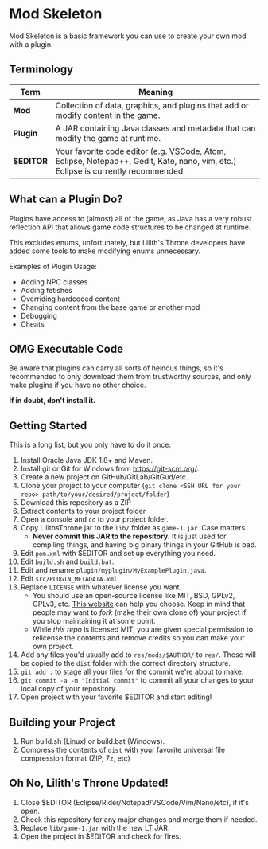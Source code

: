 # Mod Skeleton

Mod Skeleton is a basic framework you can use to create your own mod with a plugin.

## Terminology

| Term | Meaning |
|---|---|
| **Mod** | Collection of data, graphics, and plugins that add or modify content in the game. |
| **Plugin** | A JAR containing Java classes and metadata that can modify the game at runtime. |
| **$EDITOR** | Your favorite code editor (e.g. VSCode, Atom, Eclipse, Notepad++, Gedit, Kate, nano, vim, etc.) Eclipse is currently recommended. |

## What can a Plugin Do?

Plugins have access to (almost) all of the game, as Java has a very robust reflection API that allows game code structures to be changed at runtime.

This excludes enums, unfortunately, but Lilith's Throne developers have added some tools to make modifying enums unnecessary.

Examples of Plugin Usage:

* Adding NPC classes
* Adding fetishes
* Overriding hardcoded content
* Changing content from the base game or another mod
* Debugging
* Cheats

## OMG Executable Code

Be aware that plugins can carry all sorts of heinous things, so it's recommended to only download them from trustworthy sources, and only make plugins if you have no other choice.

**If in doubt, don't install it.**

## Getting Started

This is a long list, but you only have to do it once.

1. Install Oracle Java JDK 1.8+ and Maven.
1. Install git or Git for Windows from https://git-scm.org/.
1. Create a new project on GitHub/GitLab/GitGud/etc.
1. Clone your project to your computer (`git clone <SSH URL for your repo> path/to/your/desired/project/folder`)
1. Download this repository as a ZIP
1. Extract contents to your project folder
1. Open a console and `cd` to your project folder.
1. Copy LilithsThrone.jar to the `lib/` folder as `game-1.jar`. Case matters.
    * **Never commit this JAR to the repository.** It is just used for compiling things, and having big binary things in your GitHub is bad.
1. Edit `pom.xml` with $EDITOR and set up everything you need.
1. Edit `build.sh` and `build.bat`.
1. Edit and rename `plugin/myplugin/MyExamplePlugin.java`.
1. Edit `src/PLUGIN_METADATA.xml`.
1. Replace `LICENSE` with whatever license you want.  
    * You should use an open-source license like MIT, BSD, GPLv2, GPLv3, etc.  [This website](https://choosealicense.com/licenses/) can help you choose.  Keep in mind that people may want to *fork* (make their own clone of) your project if you stop maintaining it at some point.
    * While *this repo* is licensed MIT, you are given special permission to relicense the contents and remove credits so you can make your own project.
1. Add any files you'd usually add to `res/mods/$AUTHOR/` to `res/`.  These will be copied to the `dist` folder with the correct directory structure.
1. `git add .` to stage all your files for the commit we're about to make.
1. `git commit -a -m "Initial commit"` to commit all your changes to your local copy of your repository.
1. Open project with your favorite $EDITOR and start editing!

## Building your Project

1. Run build.sh (Linux) or build.bat (Windows).
1. Compress the contents of `dist` with your favorite universal file compression format (ZIP, 7z, etc)

## Oh No, Lilith's Throne Updated!

1. Close $EDITOR (Eclipse/Rider/Notepad/VSCode/Vim/Nano/etc), if it's open.
1. Check this repository for any major changes and merge them if needed.
1. Replace `lib/game-1.jar` with the new LT JAR.
1. Open the project in $EDITOR and check for fires.